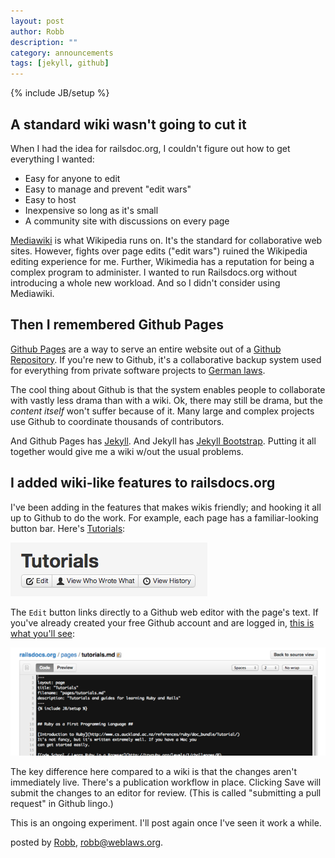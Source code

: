 ```yaml
---
layout: post
author: Robb
description: ""
category: announcements
tags: [jekyll, github]
---
```

{% include JB/setup %}


## A standard wiki wasn't going to cut it ##

When I had the idea for railsdoc.org, I couldn't figure out how to get
everything I wanted:

* Easy for anyone to edit
* Easy to manage and prevent "edit wars"
* Easy to host
* Inexpensive so long as it's small
* A community site with discussions on every page

[Mediawiki](http://www.mediawiki.org/wiki/MediaWiki) is what Wikipedia
runs on. It's the standard for collaborative web sites. However,
fights over page edits ("edit wars") ruined the Wikipedia editing
experience for me. Further, Wikimedia has a reputation for being a
complex program to administer. I wanted to run Railsdocs.org without
introducing a whole new workload. And so I didn't consider using
Mediawiki.

## Then I remembered Github Pages ##

[Github Pages](http://pages.github.com/) are a way to serve an entire
website out of a [Github Repository](https://github.com/). If you're
new to Github, it's a collaborative backup system used for everything
from private software projects to
[German laws](https://github.com/bundestag/gesetze). 

The cool thing about Github is that the system enables people to
collaborate with vastly less drama than with a wiki. Ok, there may
still be drama, but the *content itself* won't suffer because of it.
Many large and complex projects use Github to coordinate thousands of
contributors.

And Github Pages has
[Jekyll](https://help.github.com/articles/using-jekyll-with-pages).
And Jekyll has [Jekyll Bootstrap](http://jekyllbootstrap.com/).
Putting it all together would give me a wiki w/out the usual problems.


## I added wiki-like features to railsdocs.org ##

I've been adding in the features that makes wikis friendly; and
hooking it all up to Github to do the work. For example, each page has
a familiar-looking button bar. Here's [Tutorials](/pages/tutorials.html):

![Edit Button](/images/unwiki-button-bar-screenshot.png)

The `Edit` button links directly to a Github web editor with the page's text.
If you've already created your free Github account and are logged in,
[this is what you'll see](https://github.com/dogweather/railsdocs.org/edit/gh-pages/pages/tutorials.md):

![Page Editor](/images/edit-window-screenshot.png)

The key difference here compared to a wiki is that the changes aren't
immediately live. There's a publication workflow in place. Clicking
Save will submit the changes to an editor for review. (This is called
"submitting a pull request" in Github lingo.)

This is an ongoing experiment. I'll post again once I've seen it work
a while.



posted by [Robb](http://www.weblaws.org/robb/about), robb@weblaws.org.

